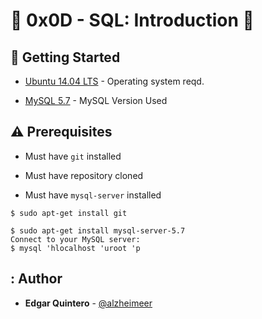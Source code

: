 # :shell: 0x0D - SQL: Introduction :shell:

## :running: Getting Started

* [Ubuntu 14.04 LTS](http://releases.ubuntu.com/14.04/) - Operating system reqd.

* [MySQL 5.7](http://dev.mysql.com/get/mysql-apt-config_0.6.0-1_all.deb) - MySQL Version Used

## :warning: Prerequisites

* Must have `git` installed

* Must have repository cloned

* Must have `mysql-server` installed

```
$ sudo apt-get install git
```

```
$ sudo apt-get install mysql-server-5.7
Connect to your MySQL server:
$ mysql 'hlocalhost 'uroot 'p
```

## : Author
* **Edgar Quintero** - [@alzheimeer](https://github.com/alzheimeer)